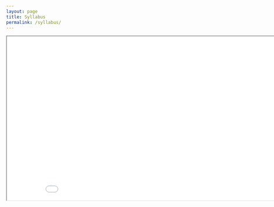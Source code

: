 ```yaml
---
layout: page
title: Syllabus
permalink: /syllabus/
---
```


<iframe src="{{ site.syllabus_url }}" width="900" height="450"></iframe>
